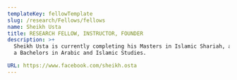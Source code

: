 ```yaml
---
templateKey: fellowTemplate
slug: /research/Fellows/fellows
name: Sheikh Usta
title: RESEARCH FELLOW, INSTRUCTOR, FOUNDER
description: >+
  Sheikh Usta is currently completing his Masters in Islamic Shariah, and holds
  a Bachelors in Arabic and Islamic Studies.

URL: https://www.facebook.com/sheikh.osta
---
```

